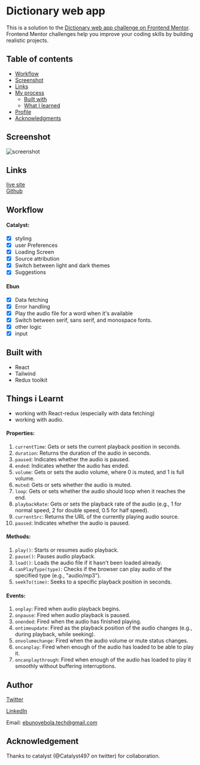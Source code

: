 # Dictionary web app

This is a solution to the [Dictionary web app challenge on Frontend Mentor](https://www.frontendmentor.io/challenges/dictionary-web-app-h5wwnyuKFL).
Frontend Mentor challenges help you improve your coding skills by building realistic projects.



## Table of contents

  - [Workflow](#workflow)
  - [Screenshot](#Screenshot)
  - [Links](#links)
- [My process](#my-process)
  - [Built with](#built-with)
  - [What I learned](#things-i-learnt)
- [Profile](#author)
- [Acknowledgments](#acknowledgement)

## Screenshot
![screenshot](https://github.com/Ebunski/dictionary/main/public/assets/challenge.jpg)


## Links
[live site](https://dictionary-cat-bun.netlify.app/)  
[Github](https://github.com/Ebunski/dictionary)



##  Workflow

#### Catalyst:  
- [x] styling    
- [x] user Preferences  
- [x] Loading Screen  
- [x] Source attribution
- [x] Switch between light and dark themes
- [x] Suggestions

#### Ebun
- [x] Data fetching
- [x] Error handling
- [x] Play the audio file for a word when it's available
- [x] Switch between serif, sans serif, and monospace fonts.
- [x] other logic
- [x] input

## Built with
- React
- Tailwind
- Redux toolkit

## Things i Learnt
- working with React-redux (especially with data fetching)
- working with audio.

 #### Properties:

1. `currentTime`: Gets or sets the current playback position in seconds.
2. `duration`: Returns the duration of the audio in seconds.
3. `paused`: Indicates whether the audio is paused.
4. `ended`: Indicates whether the audio has ended.
5. `volume`: Gets or sets the audio volume, where 0 is muted, and 1 is full volume.
6. `muted`: Gets or sets whether the audio is muted.
7. `loop`: Gets or sets whether the audio should loop when it reaches the end.
8. `playbackRate`: Gets or sets the playback rate of the audio (e.g., 1 for normal speed, 2 for double speed, 0.5 for half speed).
9. `currentSrc`: Returns the URL of the currently playing audio source.
10. `paused`: Indicates whether the audio is paused.

#### Methods:

1. `play()`: Starts or resumes audio playback.
2. `pause()`: Pauses audio playback.
3. `load()`: Loads the audio file if it hasn't been loaded already.
4. `canPlayType(type)`: Checks if the browser can play audio of the specified type (e.g., "audio/mp3").
5. `seekTo(time)`: Seeks to a specific playback position in seconds.

#### Events:

1. `onplay`: Fired when audio playback begins.
2. `onpause`: Fired when audio playback is paused.
3. `onended`: Fired when the audio has finished playing.
4. `ontimeupdate`: Fired as the playback position of the audio changes (e.g., during playback, while seeking).
5. `onvolumechange`: Fired when the audio volume or mute status changes.
6. `oncanplay`: Fired when enough of the audio has loaded to be able to play it.
7. `oncanplaythrough`: Fired when enough of the audio has loaded to play it smoothly without buffering interruptions.

## Author
[Twitter](https://twitter.com/Ebun_ski?t=ffhsREWTvATspCVF6RMITw&s=09)

[LinkedIn](https://www.linkedin.com/in/ebunoluwa-oyebola-1490021b1)

Email: ebunoyebola.tech@gmail.com


## Acknowledgement
Thanks to catalyst (@Catalyst497 on twitter) for collaboration.
